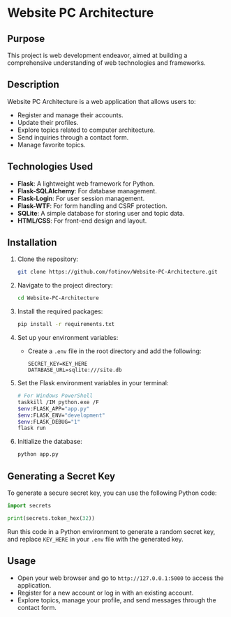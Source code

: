 # Website PC Architecture

## Purpose

This project is web development endeavor, aimed at building a comprehensive understanding of web technologies and frameworks.

## Description

Website PC Architecture is a web application that allows users to:
- Register and manage their accounts.
- Update their profiles.
- Explore topics related to computer architecture.
- Send inquiries through a contact form.
- Manage favorite topics.

## Technologies Used

- **Flask**: A lightweight web framework for Python.
- **Flask-SQLAlchemy**: For database management.
- **Flask-Login**: For user session management.
- **Flask-WTF**: For form handling and CSRF protection.
- **SQLite**: A simple database for storing user and topic data.
- **HTML/CSS**: For front-end design and layout.

## Installation

1. Clone the repository:
   ```bash
   git clone https://github.com/fotinov/Website-PC-Architecture.git
   ```

2. Navigate to the project directory:
   ```bash
   cd Website-PC-Architecture
   ```

3. Install the required packages:
   ```bash
   pip install -r requirements.txt
   ```

4. Set up your environment variables:
   - Create a `.env` file in the root directory and add the following:
     ```
     SECRET_KEY=KEY_HERE
     DATABASE_URL=sqlite:///site.db
     ```

5. Set the Flask environment variables in your terminal:
   ```bash
   # For Windows PowerShell
   taskkill /IM python.exe /F
   $env:FLASK_APP="app.py"
   $env:FLASK_ENV="development"
   $env:FLASK_DEBUG="1"
   flask run
   ```

6. Initialize the database:
   ```bash
   python app.py
   ```

## Generating a Secret Key

To generate a secure secret key, you can use the following Python code:

```python
import secrets

print(secrets.token_hex(32))
```

Run this code in a Python environment to generate a random secret key, and replace `KEY_HERE` in your `.env` file with the generated key.

## Usage

- Open your web browser and go to `http://127.0.0.1:5000` to access the application.
- Register for a new account or log in with an existing account.
- Explore topics, manage your profile, and send messages through the contact form.


